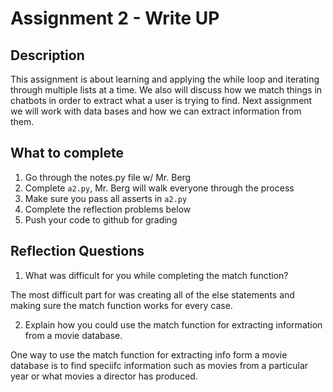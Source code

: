 # Assignment 2 - Write UP

## Description
This assignment is about learning and applying the while loop and iterating through multiple lists at a time.  We also will discuss how we match things in chatbots in order to extract what a user is trying to find.  Next assignment we will work with data bases and how we can extract information from them.

## What to complete
1. Go through the notes.py file w/ Mr. Berg
2. Complete `a2.py`, Mr. Berg will walk everyone through the process
3. Make sure you pass all asserts in `a2.py`
4. Complete the reflection problems below
5. Push your code to github for grading

## Reflection Questions
1. What was difficult for you while completing the match function?

The most difficult part for was creating all of the else statements and making sure the match function works for every case.


2. Explain how you could use the match function for extracting information from a movie database.

One way to use the match function for extracting info form a movie database is to find speciifc information such as movies from a particular year or what movies a director has produced.


